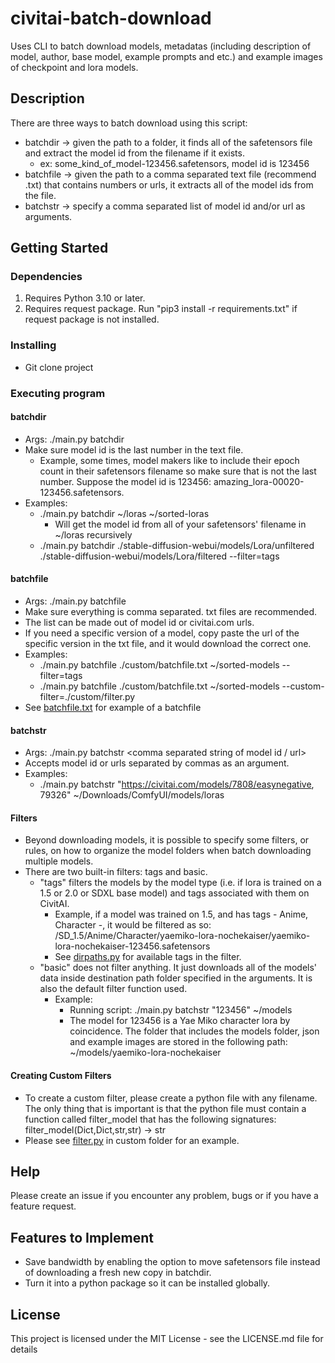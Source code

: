 # civitai-batch-download

Uses CLI to batch download models, metadatas (including description of model, author, base model, example prompts and etc.) and example images of checkpoint and lora models.

## Description

There are three ways to batch download using this script:
- batchdir -> given the path to a folder, it finds all of the safetensors file and extract the model id from the filename if it exists.
    - ex: some_kind_of_model-123456.safetensors, model id is 123456
- batchfile -> given the path to a comma separated text file (recommend .txt) that contains numbers or urls, it extracts all of the model ids from the file.
- batchstr -> specify a comma separated list of model id and/or url as arguments.

## Getting Started

### Dependencies
1. Requires Python 3.10 or later.
2. Requires request package. Run "pip3 install -r requirements.txt" if request package is not installed.


### Installing
* Git clone project

### Executing program

#### batchdir
* Args: ./main.py batchdir <source model folder path> <destination model folder path>
* Make sure model id is the last number in the text file. 
    * Example, some times, model makers like to include their epoch count in their safetensors filename so make sure that is not the last number. Suppose the model id is 123456: amazing_lora-00020-123456.safetensors.
* Examples:
    * ./main.py batchdir ~/loras ~/sorted-loras
        * Will get the model id from all of your safetensors' filename in ~/loras recursively
    * ./main.py batchdir ./stable-diffusion-webui/models/Lora/unfiltered ./stable-diffusion-webui/models/Lora/filtered --filter=tags


#### batchfile 
* Args: ./main.py batchfile <txt file path> <destination model folder path>
* Make sure everything is comma separated. txt files are recommended. 
* The list can be made out of model id or civitai.com urls. 
* If you need a specific version of a model, copy paste the url of the specific version in the txt file, and it would download the correct one.
* Examples:
    * ./main.py batchfile ./custom/batchfile.txt ~/sorted-models --filter=tags
    * ./main.py batchfile ./custom/batchfile.txt ~/sorted-models --custom-filter=./custom/filter.py
* See [batchfile.txt](./custom/batchfile.txt) for example of a batchfile


#### batchstr
* Args: ./main.py batchstr <comma separated string of model id / url> <destination model folder path>
* Accepts model id or urls separated by commas as an argument.
* Examples:
    * ./main.py batchstr "https://civitai.com/models/7808/easynegative, 79326" ~/Downloads/ComfyUI/models/loras

#### Filters
* Beyond downloading models, it is possible to specify some filters, or rules, on how to organize the model folders when batch downloading multiple models.
* There are two built-in filters: tags and basic.
    * "tags" filters the models by the model type (i.e. if lora is trained on a 1.5 or 2.0 or SDXL base model) and tags associated with them on CivitAI. 
        * Example, if a model was trained on 1.5, and has tags - Anime, Character -, it would be filtered as so: /SD_1.5/Anime/Character/yaemiko-lora-nochekaiser/yaemiko-lora-nochekaiser-123456.safetensors
        * See [dirpaths.py](./lib/dirpaths.py?plain=1#L13) for available tags in the filter.
    * "basic" does not filter anything. It just downloads all of the models' data inside destination path folder specified in the arguments. It is also the default filter function used.
        * Example: 
            * Running script: ./main.py batchstr "123456" ~/models
            * The model for 123456 is a Yae Miko character lora by coincidence. The folder that includes the models folder, json and example images are stored in the following path: ~/models/yaemiko-lora-nochekaiser

#### Creating Custom Filters
* To create a custom filter, please create a python file with any filename. The only thing that is important is that the python file must contain a function called filter_model that has the following signatures: filter_model(Dict,Dict,str,str) -> str
* Please see [filter.py](./custom/filter.py) in custom folder for an example.


## Help

Please create an issue if you encounter any problem, bugs or if you have a feature request.

## Features to Implement
* Save bandwidth by enabling the option to move safetensors file instead of downloading a fresh new copy in batchdir.
* Turn it into a python package so it can be installed globally.

## License

This project is licensed under the MIT License - see the LICENSE.md file for details
